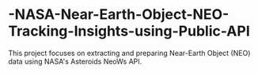 # -NASA-Near-Earth-Object-NEO-Tracking-Insights-using-Public-API
This project focuses on extracting and preparing Near-Earth Object (NEO) data using NASA's Asteroids NeoWs API.
